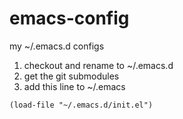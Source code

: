 emacs-config
============

my ~/.emacs.d configs

1. checkout and rename to ~/.emacs.d
2. get the git submodules
3. add this line to ~/.emacs
```
(load-file "~/.emacs.d/init.el")
```
